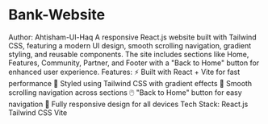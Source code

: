 # Bank-Website
Author: Ahtisham-Ul-Haq
A responsive React.js website built with Tailwind CSS, featuring a modern UI design, smooth scrolling navigation, gradient styling, and reusable components. The site includes sections like Home, Features, Community, Partner, and Footer with a "Back to Home" button for enhanced user experience.
Features:
  ⚡ Built with React + Vite for fast performance
  🎨 Styled using Tailwind CSS with gradient effects
  🔗 Smooth scrolling navigation across sections
  🖱️ "Back to Home" button for easy navigation
  📱 Fully responsive design for all devices
Tech Stack:
  React.js
  Tailwind CSS
  Vite
